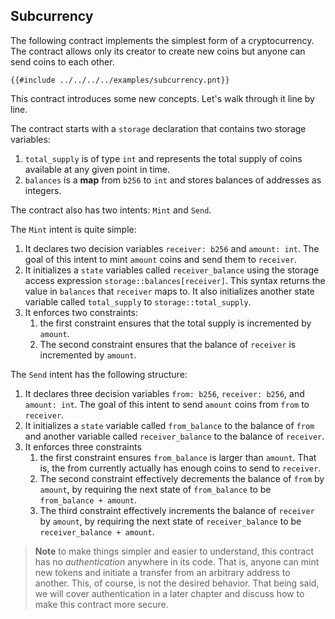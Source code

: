 ## Subcurrency

The following contract implements the simplest form of a cryptocurrency. The contract allows only
its creator to create new coins but anyone can send coins to each other.

```pint
{{#include ../../../../examples/subcurrency.pnt}}
```

This contract introduces some new concepts. Let's walk through it line by line.

The contract starts with a `storage` declaration that contains two storage variables:

1. `total_supply` is of type `int` and represents the total supply of coins available at any given
   point in time.
1. `balances` is a **map** from `b256` to `int` and stores balances of addresses as integers.

The contract also has two intents: `Mint` and `Send`.

The `Mint` intent is quite simple:

1. It declares two decision variables `receiver: b256` and `amount: int`. The goal of this intent to
   mint `amount` coins and send them to `receiver`.
1. It initializes a `state` variables called `receiver_balance` using the storage access expression
   `storage::balances[receiver]`. This syntax returns the value in `balances` that `receiver` maps
   to. It also initializes another state variable called `total_supply` to `storage::total_supply`.
1. It enforces two constraints:
   1. the first constraint ensures that the total supply is incremented by `amount`.
   1. The second constraint ensures that the balance of `receiver` is incremented by `amount`.

The `Send` intent has the following structure:

1. It declares three decision variables `from: b256`, `receiver: b256`, and `amount: int`. The goal
   of this intent to send `amount` coins from `from` to `receiver`.
1. It initializes a `state` variable called `from_balance` to the balance of `from` and another
   variable called `receiver_balance` to the balance of `receiver`.
1. It enforces three constraints
   1. the first constraint ensures `from_balance` is larger than `amount`. That is, the from
      currently actually has enough coins to send to `receiver`.
   1. The second constraint effectively decrements the balance of `from` by `amount`, by requiring
      the next state of `from_balance` to be `from_balance + amount`.
   1. The third constraint effectively increments the balance of `receiver` by `amount`, by
      requiring the next state of `receiver_balance` to be `receiver_balance + amount`.

> **Note** to make things simpler and easier to understand, this contract has no _authentication_
> anywhere in its code. That is, anyone can mint new tokens and initiate a transfer from an
> arbitrary address to another. This, of course, is not the desired behavior. That being said, we
> will cover authentication in a later chapter and discuss how to make this contract more secure.
